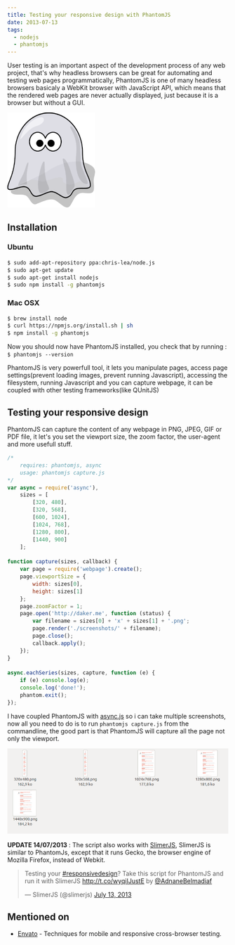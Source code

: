 ```yaml
---
title: Testing your responsive design with PhantomJS
date: 2013-07-13
tags:
  - nodejs
  - phantomjs
---
```

User testing is an important aspect of the development process of any web project, that's why headless browsers can be great for automating and testing web pages programmatically, PhantomJS is one of many headless browsers basicaly a WebKit browser with JavaScript API, which means that the rendered web pages are never actually displayed, just because it is a browser but without a GUI.

![PhantomJS](/assets/posts/phantomjs.png)

## Installation

### Ubuntu
```sh
$ sudo add-apt-repository ppa:chris-lea/node.js
$ sudo apt-get update
$ sudo apt-get install nodejs
$ sudo npm install -g phantomjs
```

### Mac OSX

```sh
$ brew install node
$ curl https://npmjs.org/install.sh | sh
$ npm install -g phantomjs
```

Now you should now have PhantomJS installed, you check that by running : ```$ phantomjs --version```

PhantomJS is very powerfull tool, it lets you manipulate pages, access page settings(prevent loading images, prevent running Javascript), accessing the filesystem, running Javascript and you can capture webpage, it can be coupled with other testing frameworks(like QUnitJS)

## Testing your responsive design
PhantomJS can capture the content of any webpage in PNG, JPEG, GIF or PDF file, it let's you set the viewport size, the zoom factor, the user-agent and more usefull stuff.

```js
/*
    requires: phantomjs, async
    usage: phantomjs capture.js
*/
var async = require('async'),
    sizes = [
        [320, 480],
        [320, 568],
        [600, 1024],
        [1024, 768],
        [1280, 800],
        [1440, 900]
    ];

function capture(sizes, callback) {
    var page = require('webpage').create();
    page.viewportSize = {
        width: sizes[0],
        height: sizes[1]
    };
    page.zoomFactor = 1;
    page.open('http://daker.me', function (status) {
        var filename = sizes[0] + 'x' + sizes[1] + '.png';
        page.render('./screenshots/' + filename);
        page.close();
        callback.apply();
    });
}

async.eachSeries(sizes, capture, function (e) {
    if (e) console.log(e);
    console.log('done!');
    phantom.exit();
});
```

I have coupled PhantomJS with [async.js][0] so i can take multiple screenshots, now all you need to do is to run ```phantomjs capture.js``` from the commandline, the good part is that PhantomJS will capture all the page not only the viewport.

![Responsive Design Screenshots](/assets/posts/phantomjs-demo.png)

**UPDATE 14/07/2013** : The script also works with [SlimerJS][1], SlimerJS is similar to PhantomJs, except that it runs Gecko, the browser engine of Mozilla Firefox, instead of Webkit.

<blockquote class="twitter-tweet"><p>Testing your <a href="https://twitter.com/search?q=%23responsivedesign&amp;src=hash">#responsivedesign</a>? Take this script for PhantomJS and run it with SlimerJS <a href="http://t.co/wyqiIJustE">http://t.co/wyqiIJustE</a> by <a href="https://twitter.com/AdnaneBelmadiaf">@AdnaneBelmadiaf</a></p>&mdash; SlimerJS (@slimerjs) <a href="https://twitter.com/slimerjs/statuses/356172141277888513">July 13, 2013</a></blockquote>
<script async src="https://platform.twitter.com/widgets.js" charset="utf-8"></script>

## Mentioned on

* [Envato][2] - Techniques for mobile and responsive cross-browser testing.

[0]: https://github.com/caolan/async
[1]: http://slimerjs.org/
[2]: http://webuild.envato.com/blog/techniques-for-mobile-and-responsive-cross-browser-testing/